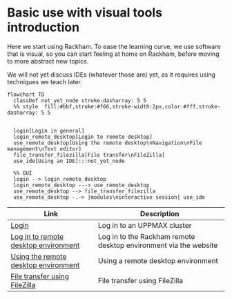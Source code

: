 # Basic use with visual tools introduction

Here we start using Rackham.
To ease the learning curve, we use software that is visual,
so you can start feeling at home on Rackham,
before moving to more abstract new topics.

We will not yet discuss IDEs (whatever those are) yet,
as it requires using techniques we teach later.

<!-- Indeed, line lengths beyond 80 characters -->
<!-- markdownlint-disable MD013 -->

```mermaid
flowchart TD
  classDef not_yet_node stroke-dasharray: 5 5
  %% style  fill:#bbf,stroke:#f66,stroke-width:2px,color:#fff,stroke-dasharray: 5 5


  login[Login in general]
  login_remote_desktop[Login to remote desktop]
  use_remote_desktop[Using the remote desktop\nNavigation\nFile management\nText editor]
  file_transfer_filezilla[File transfer\nFileZilla]
  use_ide[Using an IDE]:::not_yet_node

  %% GUI
  login --> login_remote_desktop
  login_remote_desktop ---> use_remote_desktop
  use_remote_desktop --> file_transfer_filezilla
  use_remote_desktop -.-> |modules\ninteractive session| use_ide
```

Link                                                                          |Description
------------------------------------------------------------------------------|---------------------------
[Login](../sessions/login.md)                                                 |Log in to an UPPMAX cluster
[Log in to remote desktop environment](../sessions/login_remote_desktop.md)   |Log in to the Rackham remote desktop environment via the website
[Using the remote desktop environment](../sessions/use_remote_desktop.md)     |Using a remote desktop environment
[File transfer using FileZilla](../sessions/file_transfer_using_filezilla.md) |File transfer using FileZilla

<!-- markdownlint-enable MD013 -->
